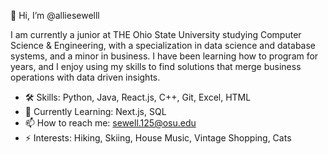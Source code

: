 👋 Hi, I’m @alliesewelll

I am currently a junior at THE Ohio State University studying Computer Science & Engineering, with a specialization in data science and database systems, and a minor in business. I have been learning how to program for years, and I enjoy using my skills to find solutions that merge business operations with data driven insights. 

- 🛠️ Skills: Python, Java, React.js, C++, Git, Excel, HTML
- 🌱 Currently Learning: Next.js, SQL
- 📫 How to reach me: sewell.125@osu.edu
- ⚡ Interests: Hiking, Skiing, House Music, Vintage Shopping, Cats 

<!---
alliesewelll/alliesewelll is a ✨ special ✨ repository because its `README.md` (this file) appears on your GitHub profile.
You can click the Preview link to take a look at your changes.
--->

